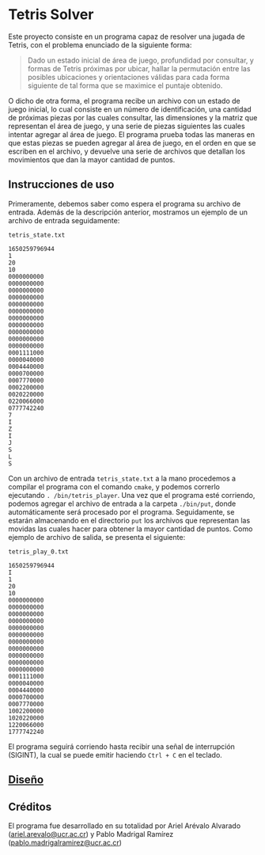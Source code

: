 # Tetris Solver

Este proyecto consiste en un programa capaz de resolver una jugada de
Tetris, con el problema enunciado de la siguiente forma:

> Dado un estado inicial de área de juego, profundidad por consultar, y
> formas de Tetris próximas por ubicar, hallar la permutación entre las
> posibles ubicaciones y orientaciones válidas para cada forma siguiente de
> tal forma que se maximice el puntaje obtenido.

O dicho de otra forma, el programa recibe un archivo con un estado de juego
inicial, lo cual consiste en un número de identificación, una cantidad de
próximas piezas por las cuales consultar, las dimensiones y la matriz que
representan el área de juego, y una serie de piezas siguientes las cuales
intentar agregar al área de juego. El programa prueba todas las maneras en
que estas piezas se pueden agregar al área de juego, en el orden en que se
escriben en el archivo, y devuelve una serie de archivos que detallan los
movimientos que dan la mayor cantidad de puntos.

## Instrucciones de uso

Primeramente, debemos saber como espera el programa su archivo de entrada.
Además de la descripción anterior, mostramos un ejemplo de un archivo de
entrada seguidamente:

```
tetris_state.txt

1650259796944
1
20
10
0000000000
0000000000
0000000000
0000000000
0000000000
0000000000
0000000000
0000000000
0000000000
0000000000
0000000000
0001111000
0000040000
0004440000
0000700000
0007770000
0002200000
0020220000
0220066000
0777742240
7
I
Z
I
J
S
L
S
```

Con un archivo de entrada `tetris_state.txt` a la mano procedemos a compilar el 
programa con el comando `cmake`, y podemos correrlo ejecutando `.
/bin/tetris_player`. Una vez que el programa esté corriendo, podemos agregar 
el archivo de entrada a la carpeta `./bin/put`, donde automáticamente será 
procesado por el programa. Seguidamente, se estarán almacenando en el 
directorio `put` los archivos que representan las movidas las cuales hacer 
para obtener la mayor cantidad de puntos. Como ejemplo de archivo de salida,
se presenta el siguiente:

```
tetris_play_0.txt

1650259796944
I
1
20
10
0000000000
0000000000
0000000000
0000000000
0000000000
0000000000
0000000000
0000000000
0000000000
0000000000
0000000000
0001111000
0000040000
0004440000
0000700000
0007770000
1002200000
1020220000
1220066000
1777742240
```

El programa seguirá corriendo hasta recibir una señal de interrupción 
(SIGINT), la cual se puede emitir haciendo `Ctrl + C` en el teclado.

## [Diseño](./design/README.md)

## Créditos

El programa fue desarrollado en su totalidad por Ariel Arévalo Alvarado
(<ariel.arevalo@ucr.ac.cr>) y Pablo Madrigal
Ramírez (<pablo.madrigalramirez@ucr.ac.cr>)

